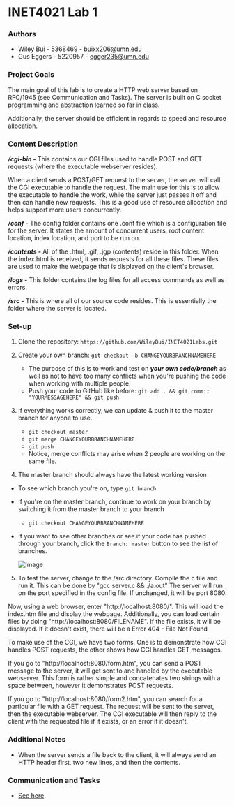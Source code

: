 # INET4021 Lab 1

### Authors
- Wiley Bui - 5368469 - buixx206@umn.edu
- Gus Eggers - 5220957 - egger235@umn.edu

### Project Goals
The main goal of this lab is to create a HTTP web server based on RFC/1945 (see Communication and Tasks). The server is built on C socket programming and abstraction learned so far in class. 

Additionally, the server should be efficient in regards to speed and resource allocation. 

### Content Description
__*/cgi-bin -*__ This contains our CGI files used to handle POST and GET requests (where the executable webserver resides).

When a client sends a POST/GET request to the server, the server will call the CGI executable to handle the request. The main use for this is to allow the executable to handle the work, while the server just passes it off and then can handle new requests. This is a good use of resource allocation and helps support more users concurrently.

__*/conf -*__ The config folder contains one .conf file which is a configuration file for the server. It states the amount of concurrent users, root content location, index location, and port to be run on.

__*/contents -*__ All of the .html, .gif, .jgp (contents) reside in this folder. When the index.html is received, it sends requests for all these files. These files are used to make the webpage that is displayed on the client's browser. 

__*/logs -*__ This folder contains the log files for all access commands as well as errors.

__*/src -*__ This is where all of our source code resides. This is essentially the folder where the server is located.

### Set-up
1. Clone the repository: `https://github.com/WileyBui/INET4021Labs.git`

2. Create your own branch: `git checkout -b CHANGEYOURBRANCHNAMEHERE`
    - The purpose of this is to work and test on __*your own code/branch*__ as well as not to have too many conflicts when you're pushing the code when working with multiple people.
    - Push your code to GitHub like before: `git add . && git commit "YOURMESSAGEHERE" && git push`
	
3. If everything works correctly, we can update & push it to the master branch for anyone to use.
    - `git checkout master`
    - `git merge CHANGEYOURBRANCHNAMEHERE`
    - `git push`
    - Notice, merge conflicts may arise when 2 people are working on the same file.
	
4. The master branch should always have the latest working version
- To see which branch you're on, type `git branch`
- If you're on the master branch, continue to work on your branch by switching it from the master branch to your branch
    - `git checkout CHANGEYOURBRANCHNAMEHERE`
- If you want to see other branches or see if your code has pushed through your branch, click the `Branch: master` button to see the list of branches.

  ![Image](https://i.snipboard.io/sP0yGQ.jpg)
  
5. To test the server, change to the /src directory. Compile the c file and run it. This can be done by "gcc server.c && ./a.out"
The server will run on the port specified in the config file. If unchanged, it will be port 8080. 

Now, using a web browser, enter "http://localhost:8080/". This will load the index.htm file and display the webpage.
Additionally, you can load certain files by doing "http://localhost:8080/FILENAME". If the file exists, it will be displayed. 
If it doesn't exist, there will be a Error 404 - File Not Found

To make use of the CGI, we have two forms. One is to demonstrate how CGI handles POST requests, the other shows how CGI handles GET messages.

If you go to "http://localhost:8080/form.htm", you can send a POST message to the server, it will get sent to and handled by the executable webserver. This form is rather simple and concatenates two strings with a space between, however it demonstrates POST requests.

If you go to "http://localhost:8080/form2.htm", you can search for a particular file with a GET request. The request will be sent to the server, then the executable webserver. The CGI executable will then reply to the client with the requested file if it exists, or an error if it doesn't. 

### Additional Notes
- When the server sends a file back to the client, it will always send an HTTP header first, two new lines, and then the contents.

### Communication and Tasks
- [See here](https://docs.google.com/document/d/1b5y2U4AuAkZoI1Iazu_hnQO1CJy929CKRletR1ds0Uc/edit).